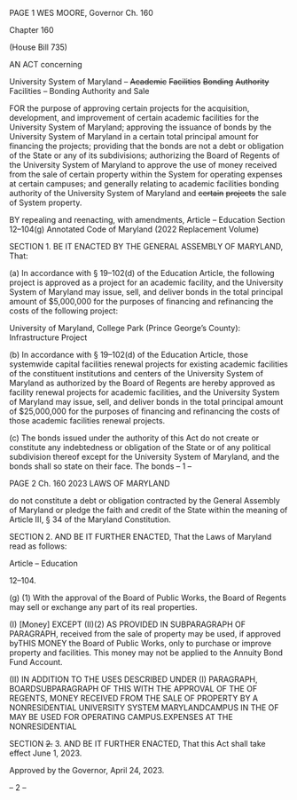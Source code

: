PAGE 1
WES MOORE, Governor Ch. 160

Chapter 160

(House Bill 735)

AN ACT concerning

University System of Maryland – ~~Academic~~ ~~Facilities~~ ~~Bonding~~ ~~Authority~~
Facilities – Bonding Authority and Sale

FOR the purpose of approving certain projects for the acquisition, development, and
improvement of certain academic facilities for the University System of Maryland;
approving the issuance of bonds by the University System of Maryland in a certain
total principal amount for financing the projects; providing that the bonds are not a
debt or obligation of the State or any of its subdivisions; authorizing the Board of
Regents of the University System of Maryland to approve the use of money received
from the sale of certain property within the System for operating expenses at certain
campuses; and generally relating to academic facilities bonding authority of the
University System of Maryland and ~~certain~~ ~~projects~~ the sale of System property.

BY repealing and reenacting, with amendments,
Article – Education
Section 12–104(g)
Annotated Code of Maryland
(2022 Replacement Volume)

SECTION 1. BE IT ENACTED BY THE GENERAL ASSEMBLY OF MARYLAND,
That:

(a) In accordance with § 19–102(d) of the Education Article, the following project
is approved as a project for an academic facility, and the University System of Maryland
may issue, sell, and deliver bonds in the total principal amount of $5,000,000 for the
purposes of financing and refinancing the costs of the following project:

University of Maryland, College Park (Prince George’s County):
Infrastructure Project

(b) In accordance with § 19–102(d) of the Education Article, those systemwide
capital facilities renewal projects for existing academic facilities of the constituent
institutions and centers of the University System of Maryland as authorized by the Board
of Regents are hereby approved as facility renewal projects for academic facilities, and the
University System of Maryland may issue, sell, and deliver bonds in the total principal
amount of $25,000,000 for the purposes of financing and refinancing the costs of those
academic facilities renewal projects.

(c) The bonds issued under the authority of this Act do not create or constitute
any indebtedness or obligation of the State or of any political subdivision thereof except for
the University System of Maryland, and the bonds shall so state on their face. The bonds
– 1 –

PAGE 2
Ch. 160 2023 LAWS OF MARYLAND

do not constitute a debt or obligation contracted by the General Assembly of Maryland or
pledge the faith and credit of the State within the meaning of Article III, § 34 of the
Maryland Constitution.

SECTION 2. AND BE IT FURTHER ENACTED, That the Laws of Maryland read
as follows:

Article – Education

12–104.

(g) (1) With the approval of the Board of Public Works, the Board of Regents
may sell or exchange any part of its real properties.

(I) [Money] EXCEPT (II)(2) AS PROVIDED IN SUBPARAGRAPH OF
PARAGRAPH, received from the sale of property may be used, if approved byTHIS MONEY
the Board of Public Works, only to purchase or improve property and facilities. This money
may not be applied to the Annuity Bond Fund Account.

(II) IN ADDITION TO THE USES DESCRIBED UNDER
(I) PARAGRAPH, BOARDSUBPARAGRAPH OF THIS WITH THE APPROVAL OF THE OF
REGENTS, MONEY RECEIVED FROM THE SALE OF PROPERTY BY A NONRESIDENTIAL
UNIVERSITY SYSTEM MARYLANDCAMPUS IN THE OF MAY BE USED FOR OPERATING
CAMPUS.EXPENSES AT THE NONRESIDENTIAL

SECTION ~~2.~~ 3. AND BE IT FURTHER ENACTED, That this Act shall take effect
June 1, 2023.

Approved by the Governor, April 24, 2023.

– 2 –